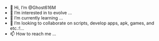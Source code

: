 - 👋 Hi, I’m @Ghost616M
- 👀 I’m interested in to evolve ...
- 🌱 I’m currently learning ...
- 💞️ I’m looking to collaborate on scripts, develop apps, apk, games, and etc.:!...
- 📫 How to reach me ...

<!---
Ghost616M/Ghost616M is a ✨ special ✨ repository because its `README.md` (this file) appears on your GitHub profile.
You can click the Preview link to take a look at your changes.
--->
